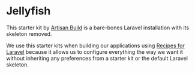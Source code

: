 # Jellyfish

This starter kit by [Artisan Build](https://artisn.build) is a bare-bones Laravel installation with
its skeleton removed.

We use this starter kits when building our applications using [Recipes for Laravel](https://laravel.recipes)
because it allows us to configure everything the way we want it without inheriting any preferences from
a starter kit or the default Laravel skeleton.
